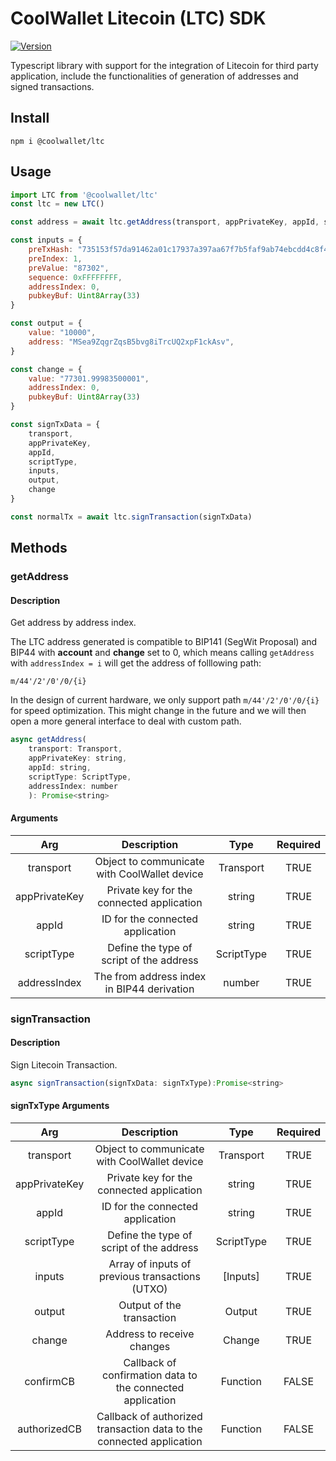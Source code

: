 # CoolWallet Litecoin (LTC) SDK
[![Version](https://img.shields.io/npm/v/@coolwallet/ltc)](https://www.npmjs.com/package/@coolwallet/ltc)

Typescript library with support for the integration of Litecoin for third party application, include the functionalities of generation of addresses and signed transactions. 

## Install

```shell
npm i @coolwallet/ltc
```

## Usage

```javascript
import LTC from '@coolwallet/ltc'
const ltc = new LTC()

const address = await ltc.getAddress(transport, appPrivateKey, appId, scriptType, 0);

const inputs = {
    preTxHash: "735153f57da91462a01c17937a397aa67f7b5faf9ab74ebcdd4c8f485aba26f5",
    preIndex: 1,
    preValue: "87302",
    sequence: 0xFFFFFFFF,
    addressIndex: 0,
    pubkeyBuf: Uint8Array(33)
}

const output = {
    value: "10000",
    address: "MSea9ZqgrZqsB5bvg8iTrcUQ2xpF1ckAsv",
}

const change = {
    value: "77301.99983500001",
    addressIndex: 0,
    pubkeyBuf: Uint8Array(33)
}

const signTxData = {
    transport,
    appPrivateKey,
    appId,
    scriptType,
    inputs,
    output,
    change
}

const normalTx = await ltc.signTransaction(signTxData)
```

## Methods

### getAddress

#### Description

Get address by address index.

The LTC address generated is compatible to BIP141 (SegWit Proposal) and BIP44 with **account** and **change** set to 0, which means calling `getAddress` with `addressIndex = i` will get the address of folllowing path:

```none
m/44'/2'/0'/0/{i}
```

In the design of current hardware, we only support path `m/44'/2'/0'/0/{i}` for speed optimization. This might change in the future and we will then open a more general interface to deal with custom path.

```javascript
async getAddress(
    transport: Transport, 
    appPrivateKey: string, 
    appId: string, 
    scriptType: ScriptType, 
    addressIndex: number
    ): Promise<string> 
```

#### Arguments

|      Arg      |                  Description                 |    Type    |  Required |
|:-------------:|:--------------------------------------------:|:----------:|:--------:|
|   transport   | Object to communicate with CoolWallet device |  Transport | TRUE |
| appPrivateKey |   Private key for the connected application  |   string   | TRUE |
|     appId     |       ID for the connected application       |   string   | TRUE |
|   scriptType  |   Define the type of script of the address   | ScriptType | TRUE |
|  addressIndex |  The from address index in BIP44 derivation  |   number   | TRUE |

### signTransaction

#### Description

Sign Litecoin Transaction.

```javascript
async signTransaction(signTxData: signTxType):Promise<string>
```

#### signTxType Arguments

|      Arg      |                              Description                             |    Type    |  Required |
|:-------------:|:--------------------------------------------------------------------:|:----------:|:--------:|
|   transport   |             Object to communicate with CoolWallet device             |  Transport | TRUE |
| appPrivateKey |               Private key for the connected application              |   string   | TRUE |
|     appId     |                   ID for the connected application                   |   string   | TRUE |
|   scriptType  |               Define the type of script of the address               | ScriptType | TRUE |
|     inputs    |            Array of inputs of previous transactions (UTXO)           |  [Inputs]  | TRUE |
|     output    |                       Output of the transaction                      |   Output   | TRUE |
|     change    |                      Address to receive changes                      |   Change   | TRUE |
|   confirmCB   |      Callback of confirmation data to the connected application      |  Function  | FALSE |
|  authorizedCB | Callback of authorized transaction data to the connected application |  Function  | FALSE |
